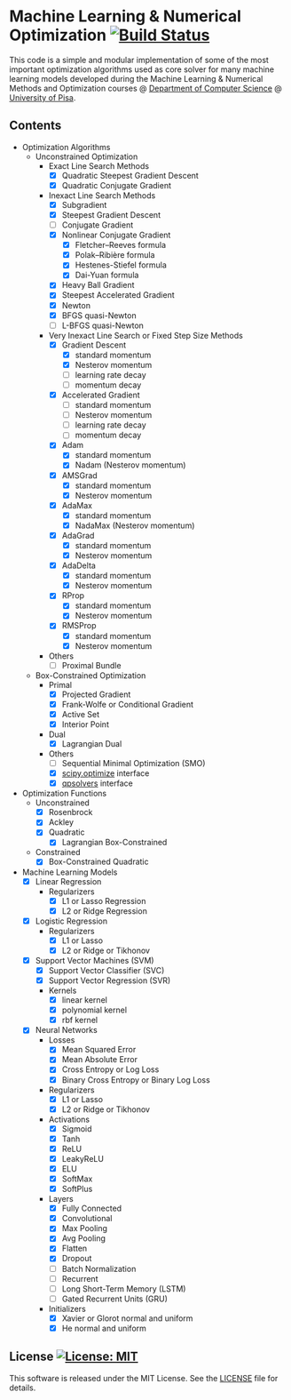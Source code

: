 # Machine Learning & Numerical Optimization [![Build Status](https://travis-ci.org/dmeoli/MachineLearningNumericalOptimization.svg?branch=master)](https://travis-ci.org/dmeoli/MachineLearningNumericalOptimization)

This code is a simple and modular implementation of some of the most important optimization algorithms used as core 
solver for many machine learning models developed during the Machine Learning & Numerical Methods and Optimization 
courses @ [Department of Computer Science](https://www.di.unipi.it/en/) @ [University of Pisa](https://www.unipi.it/index.php/english).

## Contents
- Optimization Algorithms
    - Unconstrained Optimization
        - Exact Line Search Methods
            - [x] Quadratic Steepest Gradient Descent
            - [x] Quadratic Conjugate Gradient
        - Inexact Line Search Methods
            - [x] Subgradient
            - [x] Steepest Gradient Descent
            - [ ] Conjugate Gradient
            - [x] Nonlinear Conjugate Gradient
                - [x] Fletcher–Reeves formula
                - [x] Polak–Ribière formula
                - [x] Hestenes-Stiefel formula
                - [x] Dai-Yuan formula
            - [x] Heavy Ball Gradient
            - [x] Steepest Accelerated Gradient
            - [x] Newton
            - [x] BFGS quasi-Newton
            - [ ] L-BFGS quasi-Newton
        - Very Inexact Line Search or Fixed Step Size Methods
            - [x] Gradient Descent
                - [x] standard momentum
                - [x] Nesterov momentum
                - [ ] learning rate decay
                - [ ] momentum decay
            - [x] Accelerated Gradient
                - [ ] standard momentum
                - [ ] Nesterov momentum
                - [ ] learning rate decay
                - [ ] momentum decay
            - [x] Adam
                - [x] standard momentum
                - [x] Nadam (Nesterov momentum)
            - [x] AMSGrad
                - [x] standard momentum
                - [x] Nesterov momentum
            - [x] AdaMax
                - [x] standard momentum
                - [x] NadaMax (Nesterov momentum)
            - [x] AdaGrad
                - [x] standard momentum
                - [x] Nesterov momentum
            - [x] AdaDelta
                - [x] standard momentum
                - [x] Nesterov momentum
            - [x] RProp
                - [x] standard momentum
                - [x] Nesterov momentum
            - [x] RMSProp
                - [x] standard momentum
                - [x] Nesterov momentum
        - Others
            - [ ] Proximal Bundle
    - Box-Constrained Optimization
        - Primal
            - [x] Projected Gradient
            - [x] Frank-Wolfe or Conditional Gradient
            - [x] Active Set
            - [x] Interior Point
        - Dual
            - [x] Lagrangian Dual
        - Others
            - [ ] Sequential Minimal Optimization (SMO)
            - [x] [scipy.optimize](https://docs.scipy.org/doc/scipy/reference/tutorial/optimize.html#sequential-least-squares-programming-slsqp-algorithm-method-slsqp) interface
            - [x] [qpsolvers](https://github.com/stephane-caron/qpsolvers) interface

- Optimization Functions
    - Unconstrained
        - [x] Rosenbrock
        - [x] Ackley
        - [x] Quadratic
            - [x] Lagrangian Box-Constrained
    - Constrained
        - [x] Box-Constrained Quadratic

- Machine Learning Models
    - [x] Linear Regression
        - Regularizers
            - [x] L1 or Lasso Regression
            - [x] L2 or Ridge Regression
    - [x] Logistic Regression
        - Regularizers
            - [x] L1 or Lasso
            - [x] L2 or Ridge or Tikhonov
    - [x] Support Vector Machines (SVM)
        - [x] Support Vector Classifier (SVC)
        - [x] Support Vector Regression (SVR)
        - Kernels
            - [x] linear kernel
            - [x] polynomial kernel
            - [x] rbf kernel
    - [x] Neural Networks
        - Losses
            - [x] Mean Squared Error
            - [x] Mean Absolute Error
            - [x] Cross Entropy or Log Loss
            - [x] Binary Cross Entropy or Binary Log Loss
        - Regularizers
            - [x] L1 or Lasso
            - [x] L2 or Ridge or Tikhonov
        - Activations
            - [x] Sigmoid
            - [x] Tanh
            - [x] ReLU
            - [x] LeakyReLU
            - [x] ELU
            - [x] SoftMax
            - [x] SoftPlus
        - Layers
            - [x] Fully Connected
            - [x] Convolutional
            - [x] Max Pooling
            - [x] Avg Pooling
            - [x] Flatten
            - [x] Dropout
            - [ ] Batch Normalization
            - [ ] Recurrent
            - [ ] Long Short-Term Memory (LSTM)
            - [ ] Gated Recurrent Units (GRU)
        - Initializers
            - [x] Xavier or Glorot normal and uniform
            - [x] He normal and uniform

## License [![License: MIT](https://img.shields.io/badge/License-MIT-yellow.svg)](https://opensource.org/licenses/MIT)

This software is released under the MIT License. See the [LICENSE](LICENSE) file for details.
